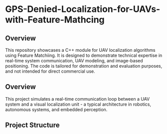 # GPS-Denied-Localization-for-UAVs-with-Feature-Mathcing
## Overview
This repository showcases a C++ module for UAV localization algorithms using Feature Matchiing.
It is designed to demonstrate technical expertise in real-time system communication, UAV modeling, and image-based positioning. The code is tailored for demonstration and evaluation purposes, and not intended for direct commercial use.

## Overview
This project simulates a real-time communication loop between a UAV system and a visual localization unit - a typical architecture in robotics, autonomous systems, and embedded perception.

## Project Structure


